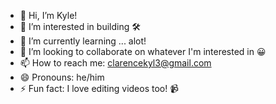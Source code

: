 - 👋 Hi, I’m Kyle!
- 👀 I’m interested in building 🛠️
- 🌱 I’m currently learning ... alot! 
- 💞️ I’m looking to collaborate on whatever I'm interested in 😀
- 📫 How to reach me: clarencekyl3@gmail.com
- 😄 Pronouns: he/him
- ⚡ Fun fact: I love editing videos too! 📹

<!---
laughable-9/laughable-9 is a ✨ special ✨ repository because its `README.md` (this file) appears on your GitHub profile.
You can click the Preview link to take a look at your changes.
--->
